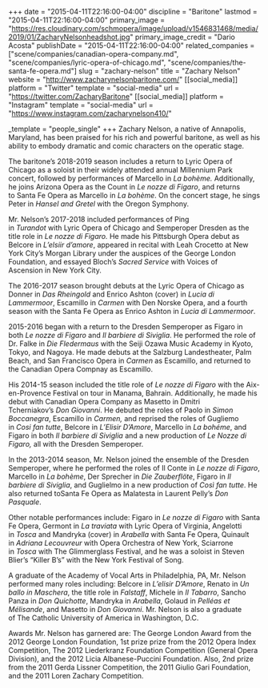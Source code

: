 +++
date = "2015-04-11T22:16:00-04:00"
discipline = "Baritone"
lastmod = "2015-04-11T22:16:00-04:00"
primary_image = "https://res.cloudinary.com/schmopera/image/upload/v1546831468/media/2019/01/ZacharyNelsonheadshot.jpg"
primary_image_credit = "Dario Acosta"
publishDate = "2015-04-11T22:16:00-04:00"
related_companies = ["scene/companies/canadian-opera-company.md", "scene/companies/lyric-opera-of-chicago.md", "scene/companies/the-santa-fe-opera.md"]
slug = "zachary-nelson"
title = "Zachary Nelson"
website = "http://www.zacharynelsonbaritone.com/"
[[social_media]]
platform = "Twitter"
template = "social-media"
url = "https://twitter.com/ZacharyBaritone"
[[social_media]]
platform = "Instagram"
template = "social-media"
url = "https://www.instagram.com/zacharynelson410/"

_template = "people_single"
+++
Zachary Nelson, a native of Annapolis, Maryland, has been praised for his rich and powerful baritone, as well as his ability to embody dramatic and comic characters on the operatic stage.

The baritone’s 2018-2019 season includes a return to Lyric Opera of Chicago as a soloist in their widely attended annual Millennium Park concert, followed by performances of Marcello in _La bohème._ Additionally, he joins Arizona Opera as the Count in _Le nozze di Figaro_, and returns to Santa Fe Opera as Marcello in _La bohème_. On the concert stage, he sings Peter in _Hansel and Gretel_ with the Oregon Symphony.

Mr. Nelson’s 2017-2018 included performances of Ping in _Turandot_ with Lyric Opera of Chicago and Semperoper Dresden as the title role in _Le nozze di Figaro._ He made his Pittsburgh Opera debut as Belcore in _L’elsiir d’amore_, appeared in recital with Leah Crocetto at New York City’s Morgan Library under the auspices of the George London Foundation, and essayed Bloch’s _Sacred Service_ with Voices of Ascension in New York City.

The 2016-2017 season brought debuts at the Lyric Opera of Chicago as Donner in _Das Rheingold_ and Enrico Ashton (cover) in _Lucia di Lammermoor_, Escamillo in _Carmen_ with Den Norske Opera, and a fourth season with the Santa Fe Opera as Enrico Ashton in _Lucia di Lammermoor_.

2015-2016 began with a return to the Dresden Semperoper as Figaro in both _Le nozze di Figaro_ and _Il barbiere di Siviglia_. He performed the role of Dr. Falke in _Die Fledermaus_ with the Seiji Ozawa Music Academy in Kyoto, Tokyo, and Nagoya. He made debuts at the Salzburg Landestheater, Palm Beach, and San Francisco Opera in _Carmen_ as Escamillo, and returned to the Canadian Opera Compnay as Escamillo.

His 2014-15 season included the title role of _Le nozze di Figaro_ with the Aix-en-Provence Festival on tour in Manama, Bahrain. Additionally, he made his debut with Canadian Opera Company as Masetto in Dmitri Tcherniakov’s _Don Giovanni_. He debuted the roles of Paolo in _Simon Boccanegra_, Escamillo in _Carmen,_ and reprised the roles of Gugliemo in _Cosi fan tutte_, Belcore in _L’Elisir D’Amore_, Marcello in _La bohéme_, and Figaro in both _Il barbiere di Siviglia_ and a new production of _Le Nozze di Figaro,_ all with the Dresden Semperoper.

In the 2013-2014 season, Mr. Nelson joined the ensemble of the Dresden Semperoper, where he performed the roles of Il Conte in _Le nozze di Figaro_, Marcello in _La bohème_, Der Sprecher in _Die Zauberflöte_, Figaro in _Il barbiere di Siviglia_, and Guglielmo in a new production of _Così fan tutte_. He also returned toSanta Fe Opera as Malatesta in Laurent Pelly’s _Don Pasquale_.

Other notable performances include: Figaro in _Le nozze di Figaro_ with Santa Fe Opera, Germont in _La traviata_ with Lyric Opera of Virginia, Angelotti in _Tosca_ and Mandryka (cover) in _Arabella_ with Santa Fe Opera, Quinault in _Adriana Lecouvreur_ with Opera Orchestra of New York, Sciarrone in _Tosca_ with The Glimmerglass Festival, and he was a soloist in Steven Blier’s “Killer B’s” with the New York Festival of Song.

A graduate of the Academy of Vocal Arts in Philadelphia, PA, Mr. Nelson performed many roles including: Belcore in _L’elisir D’Amore_, Renato in _Un ballo in Maschera_, the title role in _Falstaff_, Michele in _Il Tabarro_, Sancho Panza in _Don Quichotte_, Mandryka in _Arabella_, Golaud in _Pelléas et Mélisande_, and Masetto in _Don Giovanni_. Mr. Nelson is also a graduate of The Catholic University of America in Washington, D.C.

Awards Mr. Nelson has garnered are: The George London Award from the 2012 George London Foundation, 1st prize prize from the 2012 Opera Index Competition, The 2012 Liederkranz Foundation Competition (General Opera Division), and the 2012 Licia Albanese-Puccini Foundation. Also, 2nd prize from the 2011 Gerda Lissner Competition, the 2011 Giulio Gari Foundation, and the 2011 Loren Zachary Competition.